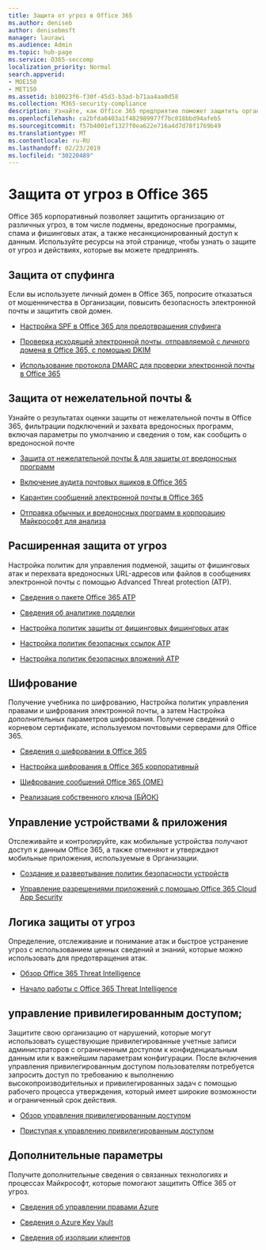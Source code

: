 ```yaml
---
title: Защита от угроз в Office 365
ms.author: deniseb
author: denisebmsft
manager: laurawi
ms.audience: Admin
ms.topic: hub-page
ms.service: O365-seccomp
localization_priority: Normal
search.appverid:
- MOE150
- MET150
ms.assetid: b10023f6-f30f-45d3-b3ad-b71aa4aa0d58
ms.collection: M365-security-compliance
description: Узнайте, как Office 365 предприятие поможет защитить организацию от различных угроз, в том числе подмены, вредоносные программы, спама и фишинговых атак, а также несанкционированный доступ к данным.
ms.openlocfilehash: ca2bfda0403a1f482989977f7bc018bbd94afeb5
ms.sourcegitcommit: f57b4001ef1327f0ea622e716a4d7d78f1769b49
ms.translationtype: MT
ms.contentlocale: ru-RU
ms.lasthandoff: 02/23/2019
ms.locfileid: "30220489"
---
```

# <a name="protect-against-threats-in-office-365"></a>Защита от угроз в Office 365

Office 365 корпоративный позволяет защитить организацию от различных угроз, в том числе подмены, вредоносные программы, спама и фишинговых атак, а также несанкционированный доступ к данным. Используйте ресурсы на этой странице, чтобы узнать о защите от угроз и действиях, которые вы можете предпринять.
  
## <a name="anti-spoofing"></a>Защита от спуфинга

Если вы используете личный домен в Office 365, попросите отказаться от мошенничества в Организации, повысить безопасность электронной почты и защитить свой домен.
  
- [Настройка SPF в Office 365 для предотвращения спуфинга](set-up-spf-in-office-365-to-help-prevent-spoofing.md)
    
- [Проверка исходящей электронной почты, отправляемой с личного домена в Office 365, с помощью DKIM](use-dkim-to-validate-outbound-email.md)
    
- [Использование протокола DMARC для проверки электронной почты в Office 365](use-dmarc-to-validate-email.md)
    
## <a name="anti-spam-amp-anti-malware"></a>Защита от нежелательной почты &amp;

Узнайте о результатах оценки защиты от нежелательной почты в Office 365, фильтрации подключений и захвата вредоносных программ, включая параметры по умолчанию и сведения о том, как сообщить о вредоносной почте
  
- [Защита от нежелательной почты &amp; для защиты от вредоносных программ](anti-spam-and-anti-malware-protection.md)
    
- [Включение аудита почтовых ящиков в Office 365](enable-mailbox-auditing.md)
    
- [Карантин сообщений электронной почты в Office 365](quarantine-email-messages.md)
    
- [Отправка обычных и вредоносных программ в корпорацию Майкрософт для анализа](submitting-malware-and-non-malware-to-microsoft-for-analysis.md)
    
## <a name="advanced-threat-protection"></a>Расширенная защита от угроз

Настройка политик для управления подменой, защиты от фишинговых атак и перехвата вредоносных URL-адресов или файлов в сообщениях электронной почты с помощью Advanced Threat protection (ATP).
  
- [Сведения о пакете Office 365 ATP](office-365-atp.md)
    
- [Сведения об аналитике подделки](learn-about-spoof-intelligence.md)
    
- [Настройка политик защиты от фишинговых фишинговых атак](set-up-anti-phishing-policies.md)
    
- [Настройка политик безопасных ссылок ATP](set-up-atp-safe-links-policies.md)
    
- [Настройка политик безопасных вложений ATP](set-up-atp-safe-attachments-policies.md)
    
## <a name="encryption"></a>Шифрование

Получение учебника по шифрованию, Настройка политик управления правами и шифрования электронной почты, а затем Настройка дополнительных параметров шифрования. Получение сведений о корневом сертификате, используемом почтовыми серверами для Office 365.
  
- [Сведения о шифровании в Office 365](encryption.md)
    
- [Настройка шифрования в Office 365 корпоративный](set-up-encryption.md)
    
- [Шифрование сообщений Office 365 (OME)](ome.md)
    
- [Реализация собственного ключа (БЙОК)](https://docs.microsoft.com/azure/key-vault/key-vault-hsm-protected-keys#implementing-bring-your-own-key-byok-for-azure-key-vault)
    
## <a name="managing-devices-amp-apps"></a>Управление устройствами &amp; приложения

Отслеживайте и контролируйте, как мобильные устройства получают доступ к данным Office 365, а также отменяют и утверждают мобильные приложения, используемые в Организации.
  
- [Создание и развертывание политик безопасности устройств](https://support.office.com/article/d310f556-8bfb-497b-9bd7-fe3c36ea2fd6)
    
- [Управление разрешениями приложений с помощью Office 365 Cloud App Security](manage-app-permissions-in-ocas.md)
    
## <a name="threat-intelligence"></a>Логика защиты от угроз

Определение, отслеживание и понимание атак и быстрое устранение угроз с использованием ценных сведений и знаний, которые можно использовать для предотвращения атак.
  
- [Обзор Office 365 Threat Intelligence](office-365-ti.md)
    
- [Начало работы с Office 365 Threat Intelligence](get-started-with-ti.md)
    
## <a name="privileged-access-management"></a>управление привилегированным доступом;

Защитите свою организацию от нарушений, которые могут использовать существующие привилегированные учетные записи администраторов с ограниченным доступом к конфиденциальным данным или к важнейшим параметрам конфигурации. После включения управления привилегированным доступом пользователям потребуется запросить доступ по требованию к выполнению высокопроизводительных и привилегированных задач с помощью рабочего процесса утверждения, который имеет широкие возможности и ограниченный срок действия.
  
- [Обзор управления привилегированным доступом](privileged-access-management-overview.md)
    
- [Приступая к управлению привилегированным доступом](privileged-access-management-configuration.md)

## <a name="additional-options"></a>Дополнительные параметры

Получите дополнительные сведения о связанных технологиях и процессах Майкрософт, которые помогают защитить Office 365 от угроз.
  
- [Сведения об управлении правами Azure](https://docs.microsoft.com/information-protection/understand-explore/what-is-azure-rms)
    
- [Сведения о Azure Key Vault](https://docs.microsoft.com/azure/key-vault/)
    
- [Сведения об изоляции клиентов](http://download.microsoft.com/download/3/F/0/3F0420A2-657B-44B6-B21E-D7BD98A94390/Tenant%20Isolation%20in%20Office%20365.pdf)
    

